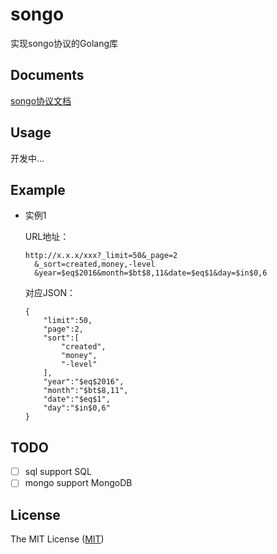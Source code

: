 # songo
实现songo协议的Golang库

## Documents

[songo协议文档](https://github.com/suboat/songo)

## Usage

开发中...

## Example
* 实例1

  URL地址：
  ```
  http://x.x.x/xxx?_limit=50&_page=2
    &_sort=created,money,-level
    &year=$eq$2016&month=$bt$8,11&date=$eq$1&day=$in$0,6
  ```
  对应JSON：
  ```
  {
      "limit":50,
      "page":2,
      "sort":[
          "created",
          "money",
          "-level"
      ],
      "year":"$eq$2016",
      "month":"$bt$8,11",
      "date":"$eq$1",
      "day":"$in$0,6"
  }
  ```

## TODO

- [ ] sql support SQL
- [ ] mongo support MongoDB

## License

The MIT License ([MIT](https://github.com/WindomZ/songo/blob/master/LICENSE))
